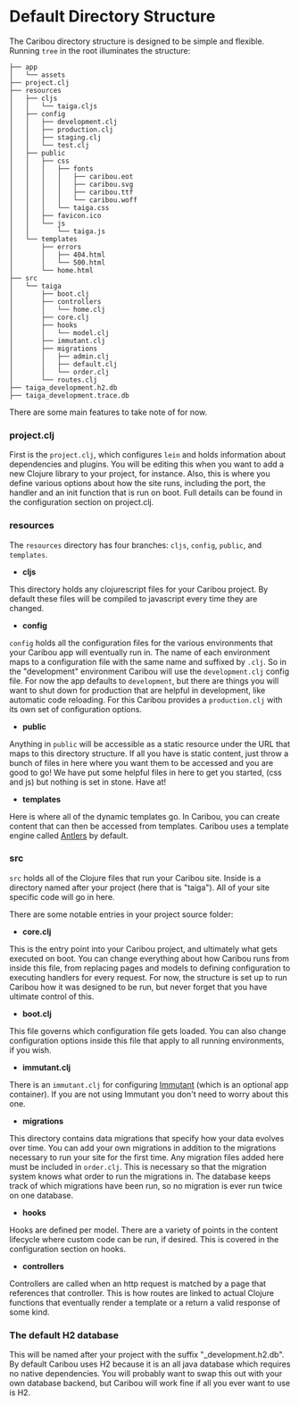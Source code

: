 # Default Directory Structure

The Caribou directory structure is designed to be simple and flexible.  
Running `tree` in the root illuminates the structure:

    ├── app
    │   └── assets
    ├── project.clj
    ├── resources
    │   ├── cljs
    │   │   └── taiga.cljs
    │   ├── config
    │   │   ├── development.clj
    │   │   ├── production.clj
    │   │   ├── staging.clj
    │   │   └── test.clj
    │   ├── public
    │   │   ├── css
    │   │   │   ├── fonts
    │   │   │   │   ├── caribou.eot
    │   │   │   │   ├── caribou.svg
    │   │   │   │   ├── caribou.ttf
    │   │   │   │   └── caribou.woff
    │   │   │   └── taiga.css
    │   │   ├── favicon.ico
    │   │   └── js
    │   │       └── taiga.js
    │   └── templates
    │       ├── errors
    │       │   ├── 404.html
    │       │   └── 500.html
    │       └── home.html
    ├── src
    │   └── taiga
    │       ├── boot.clj
    │       ├── controllers
    │       │   └── home.clj
    │       ├── core.clj
    │       ├── hooks
    │       │   └── model.clj
    │       ├── immutant.clj
    │       ├── migrations
    │       │   ├── admin.clj
    │       │   ├── default.clj
    │       │   └── order.clj
    │       └── routes.clj
    ├── taiga_development.h2.db
    ├── taiga_development.trace.db

There are some main features to take note of for now.

### project.clj

First is the `project.clj`, which configures `lein` and holds information about
dependencies and plugins.  You will be editing this when you want to add a new
Clojure library to your project, for instance.  Also, this is where you define
various options about how the site runs, including the port, the handler and an
init function that is run on boot.  Full details can be found in the
configuration section on project.clj.

### resources

The `resources` directory has four branches: `cljs`, `config`, `public`, and
`templates`.

* **cljs**

This directory holds any clojurescript files for your Caribou project.  By
default these files will be compiled to javascript every time they are changed. 

* **config**

`config` holds all the configuration files for the various environments that
your Caribou app will eventually run in.  The name of each environment maps to a
configuration file with the same name and suffixed by `.clj`.  So in the
"development" environment Caribou will use the `development.clj` config file.
For now the app defaults to `development`, but there are things you will want to
shut down for production that are helpful in development, like automatic code
reloading.  For this Caribou provides a `production.clj` with its own set of
configuration options.

* **public**

Anything in `public` will be accessible as a static resource under the URL that
maps to this directory structure.  If all you have is static content, just throw
a bunch of files in here where you want them to be accessed and you are good to
go!  We have put some helpful files in here to get you started, (css and js) but
nothing is set in stone.  Have at!

* **templates**

Here is where all of the dynamic templates go.  In Caribou, you can create
content that can then be accessed from templates.  Caribou uses a template
engine called [Antlers](https://github.com/antler/antlers) by default.  

### src

`src` holds all of the Clojure files that run your Caribou site.  Inside is a
directory named after your project (here that is "taiga").  All of your site
specific code will go in here.

There are some notable entries in your project source folder:

* **core.clj**

This is the entry point into your Caribou project, and ultimately what gets
executed on boot.  You can change everything about how Caribou runs from inside
this file, from replacing pages and models to defining configuration to
executing handlers for every request.  For now, the structure is set up to run
Caribou how it was designed to be run, but never forget that you have ultimate
control of this.

* **boot.clj**

This file governs which configuration file gets loaded.  You can also change
configuration options inside this file that apply to all running environments,
if you wish.

* **immutant.clj**

There is an `immutant.clj` for configuring [Immutant](http://immutant.org/)
(which is an optional app container).  If you are not using Immutant you don't
need to worry about this one.

* **migrations**

This directory contains data migrations that specify how your data evolves over
time.  You can add your own migrations in addition to the migrations necessary
to run your site for the first time.  Any migration files added here must be
included in `order.clj`.  This is necessary so that the migration system knows
what order to run the migrations in.  The database keeps track of which
migrations have been run, so no migration is ever run twice on one database.

* **hooks**

Hooks are defined per model.  There are a variety of points in the content
lifecycle where custom code can be run, if desired.  This is covered in the
configuration section on hooks.

* **controllers**

Controllers are called when an http request is matched by a page that references
that controller.  This is how routes are linked to actual Clojure functions that
eventually render a template or a return a valid response of some kind.

### The default H2 database

This will be named after your project with the suffix "_development.h2.db".  By
default Caribou uses H2 because it is an all java database which requires no
native dependencies.  You will probably want to swap this out with your own
database backend, but Caribou will work fine if all you ever want to use is H2.

